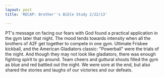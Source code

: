 ```yaml
---
layout: post
title: 'RECAP: Brother''s Bible Study 2/22/13'

---
```


PT's message on facing our fears with God found a practical application in the gym later that night. The mood tends towards intensity when all the brothers of A2F get together to compete in one gym. Ultimate Frisbee  kickball, and the American Gladiators classic: "Powerball" were the trials of the night. And though they may not look like gladiators, there was enough fighting spirit to go around. Team cheers and guttural shouts filled the gym as blue and red battled out the night. We were sore at the end, but also shared the stories and laughs of our victories and our defeats.
